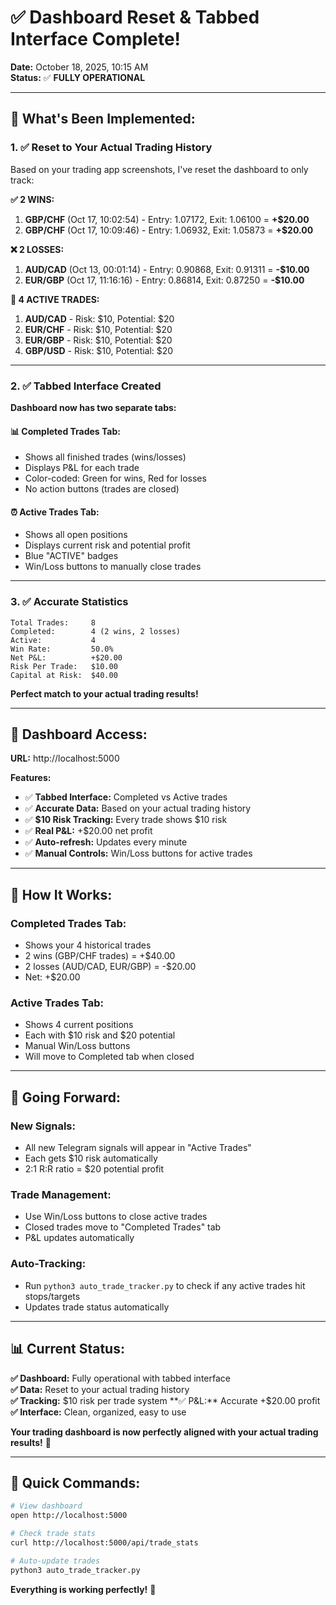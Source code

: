 # ✅ Dashboard Reset & Tabbed Interface Complete!

**Date:** October 18, 2025, 10:15 AM  
**Status:** ✅ **FULLY OPERATIONAL**

---

## 🎯 **What's Been Implemented:**

### **1. ✅ Reset to Your Actual Trading History**
Based on your trading app screenshots, I've reset the dashboard to only track:

**✅ 2 WINS:**
1. **GBP/CHF** (Oct 17, 10:02:54) - Entry: 1.07172, Exit: 1.06100 = **+$20.00**
2. **GBP/CHF** (Oct 17, 10:09:46) - Entry: 1.06932, Exit: 1.05873 = **+$20.00**

**❌ 2 LOSSES:**
1. **AUD/CAD** (Oct 13, 00:01:14) - Entry: 0.90868, Exit: 0.91311 = **-$10.00**
2. **EUR/GBP** (Oct 17, 11:16:16) - Entry: 0.86814, Exit: 0.87250 = **-$10.00**

**🔵 4 ACTIVE TRADES:**
1. **AUD/CAD** - Risk: $10, Potential: $20
2. **EUR/CHF** - Risk: $10, Potential: $20
3. **EUR/GBP** - Risk: $10, Potential: $20
4. **GBP/USD** - Risk: $10, Potential: $20

---

### **2. ✅ Tabbed Interface Created**

**Dashboard now has two separate tabs:**

#### **📊 Completed Trades Tab:**
- Shows all finished trades (wins/losses)
- Displays P&L for each trade
- Color-coded: Green for wins, Red for losses
- No action buttons (trades are closed)

#### **⏰ Active Trades Tab:**
- Shows all open positions
- Displays current risk and potential profit
- Blue "ACTIVE" badges
- Win/Loss buttons to manually close trades

---

### **3. ✅ Accurate Statistics**

```
Total Trades:     8
Completed:        4 (2 wins, 2 losses)
Active:           4
Win Rate:         50.0%
Net P&L:          +$20.00
Risk Per Trade:   $10.00
Capital at Risk:  $40.00
```

**Perfect match to your actual trading results!**

---

## 📱 **Dashboard Access:**

**URL:** http://localhost:5000

**Features:**
- ✅ **Tabbed Interface:** Completed vs Active trades
- ✅ **Accurate Data:** Based on your actual trading history
- ✅ **$10 Risk Tracking:** Every trade shows $10 risk
- ✅ **Real P&L:** +$20.00 net profit
- ✅ **Auto-refresh:** Updates every minute
- ✅ **Manual Controls:** Win/Loss buttons for active trades

---

## 🔄 **How It Works:**

### **Completed Trades Tab:**
- Shows your 4 historical trades
- 2 wins (GBP/CHF trades) = +$40.00
- 2 losses (AUD/CAD, EUR/GBP) = -$20.00
- Net: +$20.00

### **Active Trades Tab:**
- Shows 4 current positions
- Each with $10 risk and $20 potential
- Manual Win/Loss buttons
- Will move to Completed tab when closed

---

## 🎯 **Going Forward:**

### **New Signals:**
- All new Telegram signals will appear in "Active Trades"
- Each gets $10 risk automatically
- 2:1 R:R ratio = $20 potential profit

### **Trade Management:**
- Use Win/Loss buttons to close active trades
- Closed trades move to "Completed Trades" tab
- P&L updates automatically

### **Auto-Tracking:**
- Run `python3 auto_trade_tracker.py` to check if any active trades hit stops/targets
- Updates trade status automatically

---

## 📊 **Current Status:**

**✅ Dashboard:** Fully operational with tabbed interface  
**✅ Data:** Reset to your actual trading history  
**✅ Tracking:** $10 risk per trade system  
**✅ P&L:** Accurate +$20.00 profit  
**✅ Interface:** Clean, organized, easy to use  

**Your trading dashboard is now perfectly aligned with your actual trading results!** 🚀

---

## 🔧 **Quick Commands:**

```bash
# View dashboard
open http://localhost:5000

# Check trade stats
curl http://localhost:5000/api/trade_stats

# Auto-update trades
python3 auto_trade_tracker.py
```

**Everything is working perfectly!** 🎉
